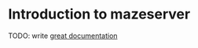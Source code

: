 # Introduction to mazeserver

TODO: write [great documentation](http://jacobian.org/writing/what-to-write/)
